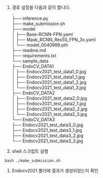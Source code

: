 1. 경로 설정을 다음과 같이 합니다.  
.  
├── inference.py  
├── make_submission.sh  
├── model  
│   ├── Base-RCNN-FPN.yaml  
│   ├── Mask_RCNN_Res50_FPN_3x.yaml  
│   └── model_0040999.pth  
├── readme.md  
├── requirements.txt  
└── sample_data  
    ├── EndoCV_DATA1  
    │   ├── Endocv2021_test_data1_0.jpg  
    │   ├── Endocv2021_test_data1_1.jpg  
    │   ├── Endocv2021_test_data1_2.jpg  
    │   └── Endocv2021_test_data1_3.jpg  
    ├── EndoCV_DATA2  
    │   ├── Endocv2021_test_data2_0.jpg  
    │   ├── Endocv2021_test_data2_1.jpg  
    │   ├── Endocv2021_test_data2_2.jpg  
    │   └── Endocv2021_test_data2_3.jpg  
    └── EndoCV_DATA3  
        ├── Endocv2021_test_data3_0.jpg  
        ├── Endocv2021_test_data3_1.jpg  
        ├── Endocv2021_test_data3_2.jpg  
        └── Endocv2021_test_data3_3.jpg  
        
1. shell 스크립트 실행
```
bash ./make_submission.sh
```

1. Endocv2021 폴더에 결과가 생성되었는지 확인


